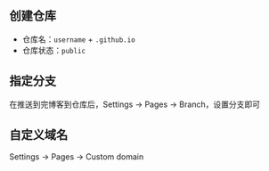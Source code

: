 ##  创建仓库

- 仓库名：`username` + `.github.io`
- 仓库状态：`public`

## 指定分支

在推送到完博客到仓库后，Settings -> Pages -> Branch，设置分支即可

## 自定义域名

Settings -> Pages -> Custom domain





